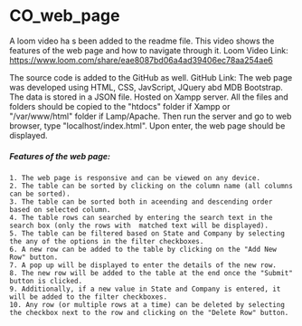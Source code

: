 # CO_web_page
A loom video ha
s been added to the readme file. This video shows the features of the web page and how to navigate through it. 
Loom Video Link: https://www.loom.com/share/eae8087bd06a4ad39406ec78aa254ae6

The source code is added to the GitHub as well.
GitHub Link:
The web page was developed using HTML, CSS, JavScript, JQuery abd MDB Bootstrap. The data is stored in a JSON file.
Hosted on Xampp server. All the files and folders should be copied to the "htdocs" folder if Xampp or "/var/www/html" folder if Lamp/Apache. Then run the server and go to web browser, type "localhost/index.html". Upon enter, the web page should be displayed. 

##### Features of the web page:
    1. The web page is responsive and can be viewed on any device.
    2. The table can be sorted by clicking on the column name (all columns can be sorted).
    3. The table can be sorted both in aceending and descending order based on selected column.
    4. The table rows can searched by entering the search text in the search box (only the rows with  matched text will be displayed).
    5. The table can be filtered based on State and Company by selecting the any of the options in the filter checkboxes.
    6. A new row can be added to the table by clicking on the "Add New Row" button.
    7. A pop up will be displayed to enter the details of the new row.
    8. The new row will be added to the table at the end once the "Submit" button is clicked.
    9. Additionally, if a new value in State and Company is entered, it will be added to the filter checkboxes.
    10. Any row (or multiple rows at a time) can be deleted by selecting the checkbox next to the row and clicking on the "Delete Row" button.
